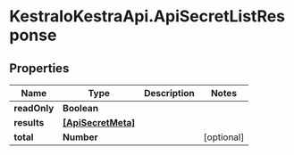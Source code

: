 # KestraIoKestraApi.ApiSecretListResponse

## Properties

Name | Type | Description | Notes
------------ | ------------- | ------------- | -------------
**readOnly** | **Boolean** |  | 
**results** | [**[ApiSecretMeta]**](ApiSecretMeta.md) |  | 
**total** | **Number** |  | [optional] 


